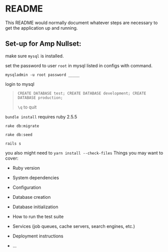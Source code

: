 # README

This README would normally document whatever steps are necessary to get the
application up and running.

Set-up for Amp Nullset:
---
make sure `mysql` is installed.

set the password to user `root` in mysql listed in configs with command.

`mysqladmin -u root password _____`

login to mysql
> `CREATE DATABASE test; CREATE DATABASE development; CREATE DATABASE production;`
> 
> `\q` to quit

`bundle install` requires ruby 2.5.5

`rake db:migrate`

`rake db:seed`

`rails s`

you also might need to  `yarn install --check-files`
Things you may want to cover:

* Ruby version

* System dependencies

* Configuration

* Database creation

* Database initialization

* How to run the test suite

* Services (job queues, cache servers, search engines, etc.)

* Deployment instructions

* ...
